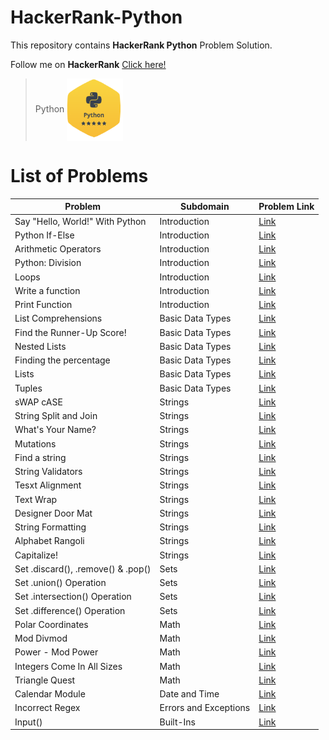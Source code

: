 # HackerRank-Python
This repository contains **HackerRank Python** Problem Solution.

Follow me on **HackerRank** [Click here!](https://www.hackerrank.com/arwazkhan189)

> Python  <code><img align="center" height='100' src='https://github.com/arwazkhan189/HackerRank-Python/blob/main/python.png' alt="Python"/></code>

# List of Problems


| Problem     | Subdomain   | Problem Link|
| ----------- | ----------- | ----------- |
| Say "Hello, World!" With Python | Introduction | [Link](https://www.hackerrank.com/challenges/py-hello-world) |
| Python If-Else | Introduction | [Link](https://www.hackerrank.com/challenges/py-if-else) |
| Arithmetic Operators | Introduction | [Link](https://www.hackerrank.com/challenges/python-arithmetic-operators) |
| Python: Division | Introduction | [Link](https://www.hackerrank.com/challenges/python-division) |
| Loops | Introduction | [Link](https://www.hackerrank.com/challenges/python-loops) |
| Write a function | Introduction | [Link](https://www.hackerrank.com/challenges/write-a-function) |
| Print Function | Introduction | [Link](https://www.hackerrank.com/challenges/python-print) |
| List Comprehensions | Basic Data Types | [Link](https://www.hackerrank.com/challenges/list-comprehensions) |
| Find the Runner-Up Score! | Basic Data Types | [Link](https://www.hackerrank.com/challenges/find-second-maximum-number-in-a-list) |
| Nested Lists | Basic Data Types | [Link](https://www.hackerrank.com/challenges/nested-list) |
| Finding the percentage | Basic Data Types | [Link](https://www.hackerrank.com/challenges/finding-the-percentage) |
| Lists | Basic Data Types | [Link](https://www.hackerrank.com/challenges/python-lists) |
| Tuples | Basic Data Types | [Link](https://www.hackerrank.com/challenges/python-tuples) |
| sWAP cASE | Strings | [Link](https://www.hackerrank.com/challenges/swap-case) |
| String Split and Join | Strings | [Link](https://www.hackerrank.com/challenges/python-string-split-and-join) |
| What's Your Name? | Strings | [Link](https://www.hackerrank.com/challenges/whats-your-name) |
| Mutations | Strings | [Link](https://www.hackerrank.com/challenges/python-mutations) |
| Find a string | Strings | [Link](https://www.hackerrank.com/challenges/find-a-string) |
| String Validators | Strings | [Link](https://www.hackerrank.com/challenges/string-validators) |
| Tesxt Alignment | Strings | [Link](https://www.hackerrank.com/challenges/text-alignment) |
| Text Wrap | Strings | [Link](https://www.hackerrank.com/challenges/text-wrap) |
| Designer Door Mat | Strings | [Link](https://www.hackerrank.com/challenges/designer-door-mat) |
| String Formatting | Strings | [Link](https://www.hackerrank.com/challenges/python-string-formatting) |
| Alphabet Rangoli | Strings | [Link](https://www.hackerrank.com/challenges/alphabet-rangoli) |
| Capitalize! | Strings | [Link](https://www.hackerrank.com/challenges/capitalize) |
| Set .discard(), .remove() & .pop() | Sets | [Link](https://www.hackerrank.com/challenges/py-set-discard-remove-pop) |
| Set .union() Operation | Sets | [Link](https://www.hackerrank.com/challenges/py-set-union) |
| Set .intersection() Operation | Sets | [Link](https://www.hackerrank.com/challenges/py-set-intersection-operation) |
| Set .difference() Operation | Sets | [Link](https://www.hackerrank.com/challenges/py-set-difference-operation) |
| Polar Coordinates | Math | [Link](https://www.hackerrank.com/challenges/polar-coordinates) |
| Mod Divmod | Math | [Link](https://www.hackerrank.com/challenges/python-mod-divmod) |
| Power - Mod Power | Math | [Link](https://www.hackerrank.com/challenges/python-power-mod-power) |
| Integers Come In All Sizes | Math | [Link](https://www.hackerrank.com/challenges/python-integers-come-in-all-sizes) |
| Triangle Quest | Math | [Link](https://www.hackerrank.com/challenges/python-quest-1) |
| Calendar Module | Date and Time | [Link](https://www.hackerrank.com/challenges/calendar-module) |
| Incorrect Regex | Errors and Exceptions | [Link](https://www.hackerrank.com/challenges/incorrect-regex) |
| Input() | Built-Ins | [Link](https://www.hackerrank.com/challenges/input) |
